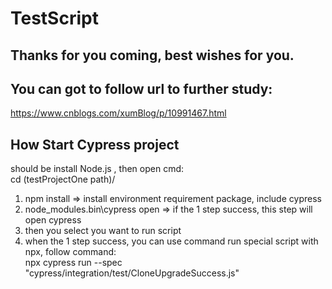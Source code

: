 # TestScript
## Thanks for you coming, best wishes for you.

## You can got to follow url to further study:  
https://www.cnblogs.com/xumBlog/p/10991467.html

## How Start Cypress project
should be install Node.js , then open cmd:  
cd (testProjectOne path)/  
1. npm install => install environment requirement package, include cypress
2. node_modules\.bin\cypress open => if the 1 step success, this step will open cypress
3. then you select you want to run script
4. when the 1 step success, you can use command run special script with npx, follow command:  
   npx cypress run --spec "cypress/integration/test/CloneUpgradeSuccess.js"